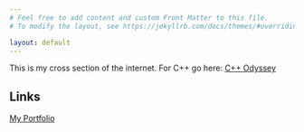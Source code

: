 ```yaml
---
# Feel free to add content and custom Front Matter to this file.
# To modify the layout, see https://jekyllrb.com/docs/themes/#overriding-theme-defaults

layout: default
---
```


This is my cross section of the internet. For C++ go here: [C++ Odyssey](https://alexmollard.github.io/CppOdyssey)

## Links

[My Portfolio](https://www.alexmollard.dev/)
